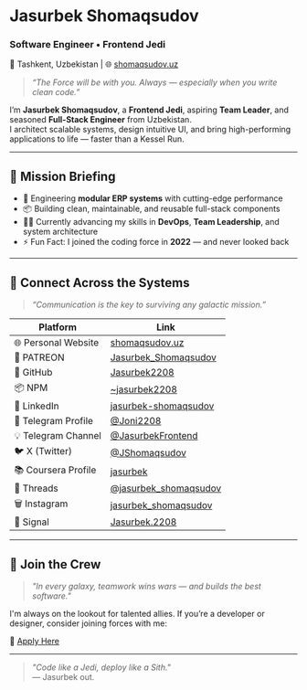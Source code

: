 <!--
  📢 GitHub Profile README
  🌐 SEO-optimizatsiya: "Jasurbek Shomaqsudov", "Jasurbek", "Shomaqsudov Jasurbek", "Shomaqsudov Jasur", "Jasur Shomaqsudov", "Frontend Developer Uzbekistan", "Full-Stack Engineer"
-->
<!-- # Jasurbek Shomaqsudov — Software Engineer from Uzbekistan -->

# Jasurbek Shomaqsudov  
### Software Engineer • Frontend Jedi
📍 Tashkent, Uzbekistan | 🌐 [shomaqsudov.uz](https://shomaqsudov.uz)  

> *“The Force will be with you. Always — especially when you write clean code.”*

<!-- [![Trophies](https://github-profile-trophy.vercel.app/?username=Jasurbek2208)](https://github.com/ryo-ma/github-profile-trophy) -->


I’m **Jasurbek Shomaqsudov**, a **Frontend Jedi**, aspiring **Team Leader**, and seasoned **Full-Stack Engineer** from Uzbekistan.  
I architect scalable systems, design intuitive UI, and bring high-performing applications to life — faster than a Kessel Run.

---

## 🚀 Mission Briefing

- 🧩 Engineering **modular ERP systems** with cutting-edge performance  
- 📦 Building clean, maintainable, and reusable full-stack components  
- 🧑‍🚀 Currently advancing my skills in **DevOps**, **Team Leadership**, and system architecture  
- ⚡️ Fun Fact: I joined the coding force in **2022** — and never looked back

---

## 📡 Connect Across the Systems

> *“Communication is the key to surviving any galactic mission.”*

| Platform         | Link                                                              |
|------------------|-------------------------------------------------------------------|
| 🌐 Personal Website       | [shomaqsudov.uz](https://shomaqsudov.uz)                           |
| 🧾 PATREON           | [Jasurbek_Shomaqsudov](https://patreon.com/Jasurbek_Shomaqsudov)               |
| 💼 GitHub        | [Jasurbek2208](https://github.com/Jasurbek2208)                   |
| 📦 NPM           | [~jasurbek2208](https://www.npmjs.com/~jasurbek2208)               |
| 💼 LinkedIn      | [jasurbek-shomaqsudov](https://www.linkedin.com/in/jasurbek-shomaqsudov) |
| 💬 Telegram Profile      | [@Joni2208](https://t.me/Joni2208)                                 |
| 💡 Telegram Channel      | [@JasurbekFrontend](https://t.me/JasurbekFrontend)                                 |
| 🐦 X (Twitter)   | [@JShomaqsudov](https://x.com/JShomaqsudov)                        |
| 📚 Coursera Profile   | [jasurbek](https://www.coursera.org/learner/jasurbek)                        |
| 🧵 Threads   | [@jasurbek_shomaqsudov](https://www.threads.com/@jasurbek_shomaqsudov)                        |
| 🗑 Instagram   | [jasurbek_shomaqsudov](https://www.instagram.com/jasurbek_shomaqsudov)                        |
| 📍 Signal   | [Jasurbek.2208](https://signal.me/#eu/3MZIiuLxtTDjTmiz2XYqwMaIFH0k8c4QYmXcowmHUqrFpONkPAFLhr1Lkt5nqQre)                        |

---

## 🌟 Join the Crew

> *"In every galaxy, teamwork wins wars — and builds the best software."*

I'm always on the lookout for talented allies. If you’re a developer or designer, consider joining forces with me:

🔗 [Apply Here](https://forms.gle/ACQteTNh1Q1vu4h19)

---

> *"Code like a Jedi, deploy like a Sith."*  
— Jasurbek out.
